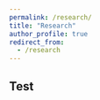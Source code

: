 ```yaml
---
permalink: /research/
title: "Research"
author_profile: true
redirect_from: 
  - /research
---
```


## Test
